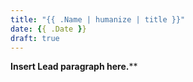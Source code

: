 ```yaml
---
title: "{{ .Name | humanize | title }}"
date: {{ .Date }}
draft: true
---
```


**Insert Lead paragraph here.****
